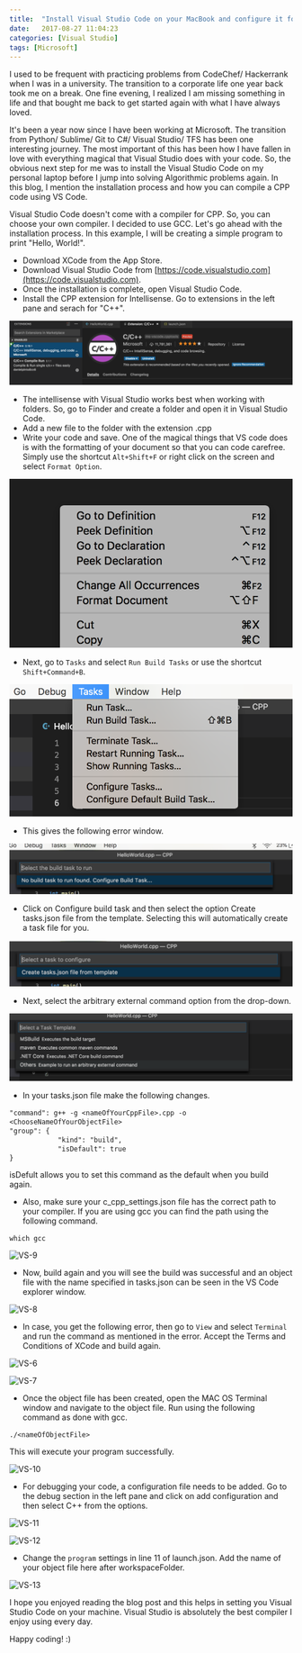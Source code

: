 ```yaml
---
title:  "Install Visual Studio Code on your MacBook and configure it for CPP"
date:   2017-08-27 11:04:23
categories: [Visual Studio]
tags: [Microsoft]
---
```


I used to be frequent with practicing problems from CodeChef/ Hackerrank when I was in a university. The transition to a corporate life one year back took me on a break. One fine evening, I realized I am missing something in life and that bought me back to get started again with what I have always loved. 

It's been a year now since I have been working at Microsoft. The transition from Python/ Sublime/ Git to C#/ Visual Studio/ TFS has been one interesting journey. The most important of this has been how I have fallen in love with everything magical that Visual Studio does with your code. So, the obvious next step for me was to install the Visual Studio Code on my personal laptop before I jump into solving Algorithmic problems again. In this blog, I mention the installation process and how you can compile a CPP code using VS Code. 

Visual Studio Code doesn't come with a compiler for CPP. So, you can choose your own compiler. I decided to use GCC. Let's go ahead with the installation process. In this example, I will be creating a simple program to print "Hello, World!".

* Download XCode from the App Store.
* Download Visual Studio Code from [https://code.visualstudio.com](https://code.visualstudio.com).
* Once the installation is complete, open Visual Studio Code.
* Install the CPP extension for Intellisense. Go to extensions in the left pane and serach for "C++".

![VS-14](https://raw.githubusercontent.com/Diksha-Rathi/diksha-rathi.github.io/master/static/images/blog/install-vscode/VSCode-14.png)

* The intellisense with Visual Studio works best when working with folders. So, go to Finder and create a folder and open it in Visual Studio Code.
* Add a new file to the folder with the extension .cpp
* Write your code and save. One of the magical things that VS code does is with the formatting of your document so that you can code carefree. Simply use the shortcut `Alt+Shift+F` or right click on the screen and select `Format Option`.

![VS-1](https://raw.githubusercontent.com/Diksha-Rathi/diksha-rathi.github.io/master/static/images/blog/install-vscode/VSCode-1.png)

* Next, go to `Tasks` and select `Run Build Tasks` or use the shortcut `Shift+Command+B`.

![VS-2](https://raw.githubusercontent.com/Diksha-Rathi/diksha-rathi.github.io/master/static/images/blog/install-vscode/VSCode-2.png)

* This gives the following error window. 

![VS-3](https://raw.githubusercontent.com/Diksha-Rathi/diksha-rathi.github.io/master/static/images/blog/install-vscode/VSCode-3.png)

* Click on Configure build task and then select the option Create tasks.json file from the template. Selecting this will automatically create a task file for you.

![VS-4](https://raw.githubusercontent.com/Diksha-Rathi/diksha-rathi.github.io/master/static/images/blog/install-vscode/VSCode-4.png)

* Next, select the arbitrary external command option from the drop-down.

![VS-5](https://raw.githubusercontent.com/Diksha-Rathi/diksha-rathi.github.io/master/static/images/blog/install-vscode/VSCode-5.png)

* In your tasks.json file make the following changes.

```
"command": g++ -g <nameOfYourCppFile>.cpp -o <ChooseNameOfYourObjectFile>
"group": {
            "kind": "build",
            "isDefault": true
}
```

isDefult allows you to set this command as the default when you build again.

* Also, make sure your c_cpp_settings.json file has the correct path to your compiler. If you are using gcc you can find the path using the following command.

```
which gcc
````

![VS-9](https://raw.githubusercontent.com/Diksha-Rathi/diksha-rathi.github.io/master/static/images/blog/install-vscode/VSCode-9.png)

* Now, build again and you will see the build was successful and an object file with the name specified in tasks.json can be seen in the VS Code explorer window.

![VS-8](https://raw.githubusercontent.com/Diksha-Rathi/diksha-rathi.github.io/master/static/images/blog/install-vscode/VSCode-8.png)

* In case, you get the following error, then go to `View` and select `Terminal` and run the command as mentioned in the error. Accept the Terms and Conditions of XCode and build again.

![VS-6](https://raw.githubusercontent.com/Diksha-Rathi/diksha-rathi.github.io/master/static/images/blog/install-vscode/VSCode-6.png)

![VS-7](https://raw.githubusercontent.com/Diksha-Rathi/diksha-rathi.github.io/master/static/images/blog/install-vscode/VSCode-7.png)

* Once the object file has been created, open the MAC OS Terminal window and navigate to the object file. Run using the following command as done with gcc.

```
./<nameOfObjectFile>
```

This will execute your program successfully.

![VS-10](https://raw.githubusercontent.com/Diksha-Rathi/diksha-rathi.github.io/master/static/images/blog/install-vscode/VSCode-10.png)

* For debugging your code, a configuration file needs to be added. Go to the debug section in the left pane and click on add configuration and then select C++ from the options. 

![VS-11](https://raw.githubusercontent.com/Diksha-Rathi/diksha-rathi.github.io/master/static/images/blog/install-vscode/VSCode-11.png)

![VS-12](https://raw.githubusercontent.com/Diksha-Rathi/diksha-rathi.github.io/master/static/images/blog/install-vscode/VSCode-12.png)

* Change the `program` settings in line 11 of launch.json. Add the name of your object file here after workspaceFolder. 

![VS-13](https://raw.githubusercontent.com/Diksha-Rathi/diksha-rathi.github.io/master/static/images/blog/install-vscode/VSCode-13.png)

I hope you enjoyed reading the blog post and this helps in setting you Visual Studio Code on your machine. Visual Studio is absolutely the best compiler I enjoy using every day. 

Happy coding! :) 





